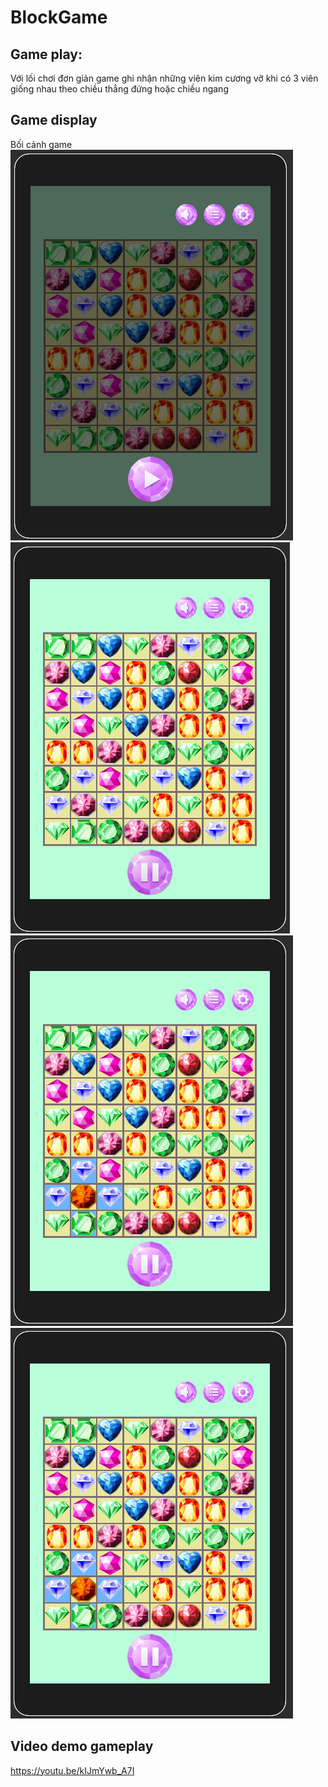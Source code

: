 # BlockGame

## Game play:
Với lối chơi đơn giản game ghi nhận những viên kim cương vỡ khi có 3 viên giống nhau theo chiều thẳng đứng hoặc chiều ngang
## Game display
Bối cảnh game
![alt text](https://github.com/dungcnttimd/BlockGame/blob/main/1_StartGame.png?raw=true)
![alt text](https://github.com/dungcnttimd/BlockGame/blob/main/2_StartGame1.png?raw=true)
![alt text](https://github.com/dungcnttimd/BlockGame/blob/main/3_OnSelect.png?raw=true)
![alt text](https://github.com/dungcnttimd/BlockGame/blob/main/3_OnSelect.png?raw=true)


## Video demo gameplay
https://youtu.be/kIJmYwb_A7I
